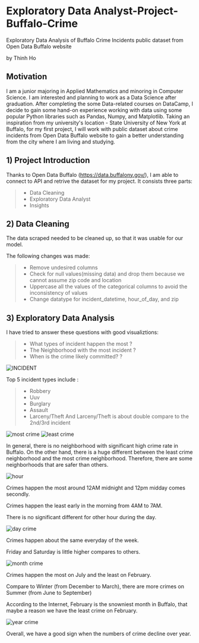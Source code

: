 # Exploratory Data Analyst-Project-Buffalo-Crime

Exploratory Data Analysis of Buffalo Crime Incidents public dataset from Open Data Buffalo website

by Thinh Ho

## Motivation

I am a junior majoring in Applied Mathematics and minoring in Computer Science. I am interested and planning to work as a Data Science after graduation. After completing the some Data-related courses on DataCamp, I decide to gain some hand-on experience working with data using some popular Python libraries such as Pandas, Numpy, and Matplotlib. Taking an inspiration from my university's location - State University of New York at Buffalo, for my first project, I will work with public dataset about crime incidents from Open Data Buffalo website to gain a better understanding from the city where I am living and studying.

## 1) Project Introduction

Thanks to Open Data Buffalo (https://data.buffalony.gov/), I am able to connect to API and retrive the dataset for my project. It consists three parts:
> - Data Cleaning
> - Exploratory Data Analyst
> - Insights

## 2) Data Cleaning

The data scraped needed to be cleaned up, so that it was usable for our model.

The following changes was made:
> - Remove undesired columns
> - Check for null values(missing data) and drop them because we cannot assume zip code and location
> - Uppercase all the values of the categorical columns to avoid the inconsistency of values
> - Change datatype for incident_datetime, hour_of_day, and zip

## 3) Exploratory Data Analysis

I have tried to answer these questions with good visualiztions:

> - What types of incident happen the most ?
> - The Neighborhood with the most incident ?
> - When is the crime likely committed? ?

![INCIDENT](https://user-images.githubusercontent.com/80074386/149566749-738782da-d632-41d0-84c8-715eef9fb1ff.png)

Top 5 incident types include :
> - Robbery
> - Uuv
> - Burglary
> - Assault
> - Larceny/Theft
And Larceny/Theft is about double compare to the 2nd/3rd incident

![most crime](https://user-images.githubusercontent.com/80074386/149567003-c73682f3-a4d6-4dd4-a7a5-efc856763de1.png)
![least crime](https://user-images.githubusercontent.com/80074386/149567018-e4c2ed69-9218-4361-8199-1fedb47d20b9.png)

In general, there is no neighborhood with significant high crime rate in Buffalo.
On the other hand, there is a huge different between the least crime neighborhood and the most crime neighborhood. Therefore, there are some neighborhoods that are safer than others.

![hour](https://user-images.githubusercontent.com/80074386/149566911-a8abd2a8-aed5-4570-b5e3-3efb597896ef.png)

Crimes happen the most around 12AM midnight and 12pm midday comes secondly.

Crimes happen the least early in the morning from 4AM to 7AM.

There is no significant different for other hour during the day.

![day crime](https://user-images.githubusercontent.com/80074386/149567205-76228ae4-802b-4a86-af0d-8eb983e50964.png)


Crimes happen about the same everyday of the week.

Friday and Saturday is little higher compares to others.

![month crime](https://user-images.githubusercontent.com/80074386/149567144-f30c5c70-e3d3-4222-8daf-b83132553cb7.png)

Crimes happen the most on July and the least on February.

Compare to Winter (from December to March), there are more crimes on Summer (from June to September)

According to the Internet, February is the snowniest month in Buffalo, that maybe a reason we have the least crime on February.

![year crime](https://user-images.githubusercontent.com/80074386/149567412-1fb93ef1-aaf3-4c89-9497-df5640529508.png)

Overall, we have a good sign when the numbers of crime decline over year.


